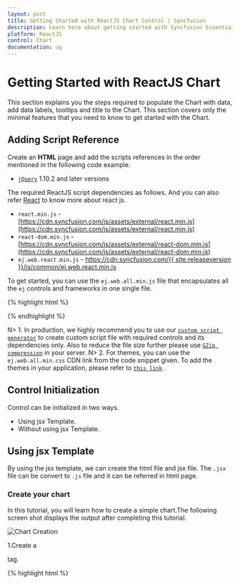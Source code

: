 ```yaml
---
layout: post
title: Getting Started with ReactJS Chart Control | Syncfusion
description: Learn here about getting started with Syncfusion Essential ReactJS Chart Control, its elements, and more.
platform: ReactJS
control: Chart
documentation: ug
---
```

# Getting Started with ReactJS Chart

This section explains you the steps required to populate the Chart with data, add data labels, tooltips and title to the Chart. This section covers only the minimal features that you need to know to get started with the Chart.


## Adding Script Reference

Create an **HTML** page and add the scripts references in the order mentioned in the following code example.

* [`jQuery`](https://jquery.com/) 1.10.2 and later versions


The required ReactJS script dependencies as follows. And you can also refer [React](http://reactjs.org/docs/getting-started.html) to know more about react js.

* `react.min.js` - [https://cdn.syncfusion.com/js/assets/external/react.min.js](https://cdn.syncfusion.com/js/assets/external/react.min.js)
* `react-dom.min.js` - [https://cdn.syncfusion.com/js/assets/external/react-dom.min.js](https://cdn.syncfusion.com/js/assets/external/react-dom.min.js)
* `ej.web.react.min.js` - [https://cdn.syncfusion.com/{{ site.releaseversion }}/js/common/ej.web.react.min.js](https://cdn.syncfusion.com/14.3.0.49/js/common/ej.web.react.min.js)

To get started, you can use the `ej.web.all.min.js` file that encapsulates all the `ej` controls and frameworks in one single file.

{% highlight html %}
<!DOCTYPE html>
   <html>
     <head>
        <meta name="viewport" content="width=device-width, initial-scale=1.0">
        <meta name="description" content="Essential Studio for React JS">
        <meta name="author" content="Syncfusion">
        <title>Getting Started for Ribbon React JS</title>
        <!-- Essential Studio for JavaScript  theme reference -->
        <link href="http://cdn.syncfusion.com/{{ site.releaseversion }}/js/web/flat-azure/ej.web.all.min.css" rel="stylesheet" />
        <!-- Essential Studio for JavaScript  script references -->
        <script src="http://cdn.syncfusion.com/js/assets/external/jquery-3.0.0.min.js"></script>
         <script src="http://cdn.syncfusion.com/js/assets/external/react.min.js"></script>
        <script src="http://cdn.syncfusion.com/js/assets/external/react-dom.min.js"></script>
        <script src="http://cdn.syncfusion.com/{{ site.releaseversion }}/js/web/ej.web.all.min.js"></script>
        <script src="http://cdn.syncfusion.com/{{ site.releaseversion }}/js/common/ej.web.react.min.js"></script>
        <!-- Add your custom scripts here -->
    </head>
        <body>
        </body>
   </html>

{% endhighlight %}

N> 1. In production, we highly recommend you to use our [`custom script generator`](https://help.syncfusion.com/js/custom-script-generator) to create custom script file with required controls and its dependencies only. Also to reduce the file size further please use [`GZip compression`](https://web.dev/optimizing-content-efficiency-optimize-encoding-and-transfer/) in your server.
N> 2. For themes, you can use the `ej.web.all.min.css` CDN link from the code snippet given. To add the themes in your application, please refer to [`this link`](https://help.syncfusion.com/js/theming-in-essential-javascript-components).

## Control Initialization

Control can be initialized in two ways.
  * Using jsx Template.
  * Without using jsx Template.
  
 
## Using jsx Template

By using the jsx template, we can create the html file and jsx file. The `.jsx` file can be convert to `.js` file and it can be referred in html page.

### Create your chart

In this tutorial, you will learn how to create a simple chart.The following screen shot displays the output after completing this tutorial.

![Chart Creation](Getting-Started_images/Getting-Started_img3.png)

1.Create a <div> tag.
	
   {% highlight html %}

<!DOCTYPE html>
<html>    
    <body>
	<div id="chart-default" style="height:99%;"></div>
            <script src="app/chart/default.js"></script>    
    </body>
</html>

{% endhighlight %}

2.Initialize the Chart by using the `EJ.Chart` tag. 

{% highlight javascript %}

"use strict";
ReactDOM.render(
    <div className="default">
        <EJ.Chart id="chart1"></EJ.Chart>,
    </div>,
    document.getElementById('chart-default')
    );

{% endhighlight %}

Now, the Chart is rendered with some auto-generated random values and with default Column chart type.


 The chart is rendered to the size of its container, by default. You can also customize the chart dimension either by setting the width and height of the container element as in the above code example or by using the **Size** option of the Chart.


## Populate chart with data

Now, this section explains how to plot JSON data to the Chart. First, let us prepare a sample JSON data with each object containing following fields – month and sales.

{% highlight javascript %}

  var chartData = [
      { month: 'Jan', sales: 35 },
      { month: 'Feb', sales: 28 },
      { month: 'Mar', sales: 34 },
      { month: 'Apr', sales: 32 },
      { month: 'May', sales: 40 },
      { month: 'Jun', sales: 32 },
      { month: 'Jul', sales: 35 },
      { month: 'Aug', sales: 55 },
      { month: 'Sep', sales: 38 },
      { month: 'Oct', sales: 30 },
      { month: 'Nov', sales: 25 },
      { month: 'Dec', sales: 32 }];
      
{% endhighlight %}


Add a Series to the Chart using **Series** option and set the chart type as **Line** using **type** option. 

 {% highlight javascript %}

<script type="text/babel">

var series= {
                type:'line'
            };
<!DOCTYPE html>
<html>    
    <body>
        <script type="text/babel">
            ReactDOM.render(
                     <div className="default">
                        <EJ.Chart id="chart1" series = {series} ></EJ.Chart>,
                     </div>,
                     document.getElementById('chart-default')
                     );
        </script>
    </body>
</html>

{% endhighlight %}



You can also add multiple series tags based on your requirement.

Next, map the Month and Sales values in the data source to the Line series by setting XName and YName with the field names respectively, and then set the actual data using DataSource option.

{% highlight javascript %}

<script type="text/babel">

var series= {
                  dataSource: chartData, 
                   xName: "month", 
                   yName: "sales",
            };
var size = {height:"400",width:"600"};           
<!DOCTYPE html>
<html>    
    <body>
        <script type="text/babel">
            ReactDOM.render(
                     <div className="default">
                        <EJ.Chart id="chart1" series={series} ></EJ.Chart>,
                     </div>,
                     document.getElementById('chart-default')
                     );
        </script>
    </body>
</html>

{% endhighlight %}


![Mapping Properties](Getting-Started_images/Getting-Started_img4.png)


Since the data is related to Sales, format the vertical axis labels by adding ‘$’ as a prefix and ‘K’ as a suffix to each label. This can be achieved by setting the “${value}K” to the **labelFormat** option of the axis. Here, {value} acts as a placeholder for each axis label, “$” and “K” are the actual prefix and suffix added to each axis label. 

The following code example illustrates this,

{% highlight javascript %}


<script type="text/babel">

var primaryYAxis= {
                   labelFormat: "{value}k"
            };
        
<!DOCTYPE html>
<html>    
    <body>
        <script type="text/babel">
            ReactDOM.render(
                     <div className="default">
                        <EJ.Chart id="chart1" primaryYAxis={primaryYAxis} ></EJ.Chart>,
                     </div>,
                     document.getElementById('chart-default')
                     );
        </script>
    </body>
</html>


{% endhighlight %}

![Label Format](Getting-Started_images/Getting-Started_img5.png)

## Add Data Labels

You can add data labels to improve the readability of the chart. This can be achieved by enabling the Visible option in the **dataLabel** option. Now, the data labels are rendered at the top of all the data points.

The following code example illustrates this,



{% highlight javascript %}

<script type="text/babel">

var series= {
                 marker: {
                         dataLabel: {
                                //Enable data label in the chart 
                                visible: true
                   } }
            };
        
<!DOCTYPE html>
<html>    
    <body>
        <script type="text/babel">
            ReactDOM.render(
                     <div className="default">
                        <EJ.Chart id="chart1"  series={series} ></EJ.Chart>,
                     </div>,
                     document.getElementById('chart-default')
                     );
        </script>
    </body>
</html>

{% endhighlight %}

![Data Labels](Getting-Started_images/Getting-Started_img6.png)


There are situations where the default label content is not sufficient to the user. In this case, you can use the **template** option to format the label content with some additional information.

 {% highlight html %}

<!DOCTYPE html>
<html>
<body>
      <div id="dataLabelTemplate" style="display:none; padding:3px;background-color:#B9C5C9; opacity:0.8;">
         <div id="point">#point.x#:$#point.y#K</div>
      </div>
</body>
</html>


{% endhighlight %}

The above HTML template is used as a template for each data label. Here, “point.x” and “point.y” are the placeholder text used to display the corresponding data point’s x & y value.

The following code example shows how to set the id of the above template to dataLabel template option,

{% highlight javascript %}

var series= {
                 marker: {
                         dataLabel: {
                                
                                visible: true,
                                 //Set the id of HTML template to the chart series
                                  template: "dataLabelTemplate"
                   } }
            };
        
<!DOCTYPE html>
<html>    
    <body>
        <script type="text/babel">
            ReactDOM.render(
                     <div className="default">
                        <EJ.Chart id="chart1"  series={series} ></EJ.Chart>,
                     </div>,
                     document.getElementById('chart-default')
                     );
        </script>
    </body>
</html>



{% endhighlight %}

![DataLabel Template](Getting-Started_images/Getting-Started_img7.png)

## Enable Legend

You can enable or disable the legend by using the Visible option in the **legend** option. It is enabled in the chart, by default.

{% highlight javascript %}

var series= {
               //Add series name  to display on the legend item 
                 name:"Sales"
            };
 
 var legend = { 
              //Enable chart legend
                visible: true
 };           
        
<!DOCTYPE html>
<html>    
    <body>
        <script type="text/babel">
            ReactDOM.render(
                     <div className="default">
                        <EJ.Chart id="chart1"  series={series} legend={legend} ></EJ.Chart>,
                     </div>,
                     document.getElementById('chart-default')
                     );
        </script>
    </body>
</html>

{% endhighlight %}

![Legend](Getting-Started_images/Getting-Started_img8.png)

## Enable Tooltip

The Tooltip is useful when you cannot display information by using the **dataLabel** due to the space constraints. You can enable tooltip by using the Visible option of the **tooltip** option in the specific series.

The following code example illustrates this,

{% highlight javascript %}

var series= {
                //Enable tooltip in chart area
                   tooltip: {visible: true}
            };
        
<!DOCTYPE html>
<html>    
    <body>
        <script type="text/babel">
            ReactDOM.render(
                     <div className="default">
                        <EJ.Chart id="chart1"  series={series} ></EJ.Chart>,
                     </div>,
                     document.getElementById('chart-default')
                     );
        </script>
    </body>
</html>


{% endhighlight %}

![Tooltip](Getting-Started_images/Getting-Started_img9.png)

## Add Chart Title

You need to add a title to the chart to provide quick information to the user about the data being plotted in the chart. You can add it by using the text option of the **title** option.

{% highlight javascript %}

var title= { 
	           //Add chart title
               text: 'Sales Analysis'			
	        
            };
        
<!DOCTYPE html>
<html>    
    <body>
        <script type="text/babel">
            ReactDOM.render(
                     <div className="default">
                        <EJ.Chart id="chart1"  title={title} ></EJ.Chart>,
                     </div>,
                     document.getElementById('chart-default')
                     );
        </script>
    </body>
</html>

{% endhighlight %}

![Chart Title](Getting-Started_images/Getting-Started_img10.png)

## Without using jsx Template

The Chart can be created from a HTML `DIV` element with the HTML `id` attribute set to it. Refer to the following code example.
{% highlight html %}

<div id="chart-default" style="height:99%;"></div>
           
{% endhighlight %}

{% highlight javascript %}

var chartData = [
      { month: 'Jan', sales: 35 },
      { month: 'Feb', sales: 28 },
      { month: 'Mar', sales: 34 },
      { month: 'Apr', sales: 32 },
      { month: 'May', sales: 40 },
      { month: 'Jun', sales: 32 },
      { month: 'Jul', sales: 35 },
      { month: 'Aug', sales: 55 },
      { month: 'Sep', sales: 38 },
      { month: 'Oct', sales: 30 },
      { month: 'Nov', sales: 25 },
      { month: 'Dec', sales: 32 }];
      
var series= [{
                  dataSource: chartData, 
                   xName: "month", 
                   yName: "sales",
                   type:"line"
}];
var size = {height:"400",width:"600"}; 

ReactDOM.render(
    React.createElement(EJ.Chart, {id: "default_chart0", 
    series:series, 
    size:size  
    }       
    ),
	document.getElementById('chart-default')
);      
 </script>
 {% endhighlight %}
Now the line chart is rendered 

![Chart Using HTML Div](Getting-Started_images/Getting-Started_img4.png)      
